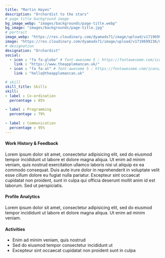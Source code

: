 ```yaml
---
title: "Martin Hayes"
description: "Orchardist to the stars"
# page title background image
bg_image_webp: "images/backgrounds/page-title.webp"
bg_image: "images/backgrounds/page-title.jpg"
# portrait
image_webp: "https://res.cloudinary.com/dyamadx71/image/upload/v1719699236/martin-hayes-orchardist_r6ayvz.webp"
image: "https://res.cloudinary.com/dyamadx71/image/upload/v1719699236/martin-hayes-orchardist_r6ayvz.jpg"
# designation
designation: "Orchardist"
social:
  - icon : "fa fa-globe" # font-awesome 5 : https://fontawesome.com/icons/
    link : "https://www.theapplemancan.uk/"
  - icon : "fa fa-at" # font-awesome 5 : https://fontawesome.com/icons/
    link : "hello@theapplemancan.uk"

# skill
skill_title: Skills
skill:
- label : Co-ordination
  percentage : 85%
  
- label : Programming
  percentage : 79%
  
- label : Communication
  percentage : 95%
---
```


#### Work History & Feedback
Lorem ipsum dolor sit amet, consectetur adipisicing elit, sed do eiusmod tempor incididunt ut labore et dolore magna aliqua. Ut enim ad minim veniam, quis nostrud exercitation ullamco laboris nisi ut aliquip ex ea commodo consequat. Duis aute irure dolor in reprehenderit in voluptate velit esse cillum dolore eu fugiat nulla pariatur. Excepteur sint occaecat cupidatat non proident, sunt in culpa qui officia deserunt mollit anim id est laborum. Sed ut perspiciatis.

#### Profile Analytics
Lorem ipsum dolor sit amet, consectetur adipisicing elit, sed do eiusmod tempor incididunt ut labore et dolore magna aliqua. Ut enim ad minim veniam.

#### Activities
* Enim ad minim veniam, quis nostrud
* Sed do eiusmod tempor consectetur incididunt ut
* Excepteur sint occaecat cupidatat non proident sunt in culpa
